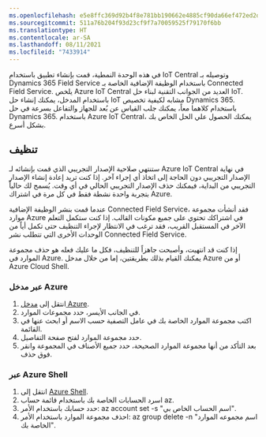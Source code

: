 ```yaml
---
ms.openlocfilehash: e5e8ffc369d92b4f8e781bb190662e4885cf90da66ef472ed2dcbfa39dc144ba
ms.sourcegitcommit: 511a76b204f93d23cf9f7a70059525f79170f6bb
ms.translationtype: HT
ms.contentlocale: ar-SA
ms.lasthandoff: 08/11/2021
ms.locfileid: "7433914"
---
```

في هذه الوحدة النمطية، قمت بإنشاء تطبيق باستخدام IoT Central وتوصيله بـ Dynamics 365 Field Service باستخدام الوظيفة الإضافية الخاصة بـ Connected Field Service. يلخص Azure IoT Central العديد من الجوانب التقنية لبناء حل IoT. باستخدام المدخل، يمكنك إنشاء حل IoT مشابه لكيفية تخصيص Dynamics 365. باستخدام كلاهما معاً، يمكنك جلب القياس عن بُعد للجهاز والتفاعل بسرعة في حل Dynamics 365. باستخدام Azure IoT Central، يمكنك الحصول علي الحل الخاص بك بشكل أسرع.

## <a name="cleaning-up"></a>تنظيف

ستنتهي صلاحية الإصدار التجريبي الذي قمت بإنشائه لـ Azure IoT Central في نهاية الإصدار التجريبي دون الحاجة إلى اتخاذ أي إجراء آخر. إذا كنت تريد إعادة إنشاء الإصدار التجريبي من البداية، فيمكنك حذف الإصدار التجريبي الحالي في أي وقت. يُسمح لك حالياً بتجربة واحدة نشطة فقط في كل مرة في اشتراك Azure.

عندما قمت بنشر الوظيفة الإضافية Connected Field Service، فقد أنشأت مجموعة موارد Azure في اشتراكك تحتوي على جميع مكونات القالب. إذا كنت ستكمل التعلم الآخر في المستقبل القريب، فقد ترغب في الانتظار لإجراء التنظيف حتى تكمل أياً من الوحدات الأخرى التي تتطلب نشر Connected Field Service.

إذا كنت قد انتهيت، وأصبحت جاهزاً للتنظيف، فكل ما عليك فعله هو حذف مجموعة الموارد في Azure. يمكنك القيام بذلك بطريقتين، إما من خلال مدخل Azure أو من Azure Cloud Shell.

### <a name="via-the-azure-portal"></a>عبر مدخل Azure

1. انتقل إلى [مدخل Azure](https://portal.azure.com/?azure-portal=true). 
1. في الجانب الأيسر، حدد مجموعات الموارد.
1. اكتب مجموعة الموارد الخاصة بك في عامل التصفية حسب الاسم أو ابحث عنها في القائمة.
1. حدد مجموعة الموارد لفتح صفحة التفاصيل.
1. بعد التأكد من أنها مجموعة الموارد الصحيحة، حدد جميع الأصناف في المجموعة وانقر فوق حذف.

### <a name="via-the-azure-shell"></a>عبر Azure Shell

1. انتقل إلى [Azure Shell](https://shell.azure.com/?azure-portal=true). 
1. اسرد الحسابات الخاصة بك باستخدام قائمة حساب az.
1. حدد حسابك باستخدام الأمر: az account set -s "اسم الحساب الخاص بي".
1. احذف مجموعة الموارد باستخدام الأمر: az group delete -n "اسم مجموعه الموارد الخاصة بك".
